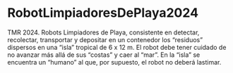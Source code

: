 # RobotLimpiadoresDePlaya2024
TMR 2024. Robots Limpiadores de Playa, consistente en detectar, recolectar, transportar y depositar en un contenedor los “residuos” dispersos en una “isla” tropical de 6 x 12 m. El robot debe tener cuidado de no avanzar más allá de sus “costas” y caer al “mar”. En la “isla” se encuentra un “humano” al que, por supuesto, el robot no deberá lastimar.
